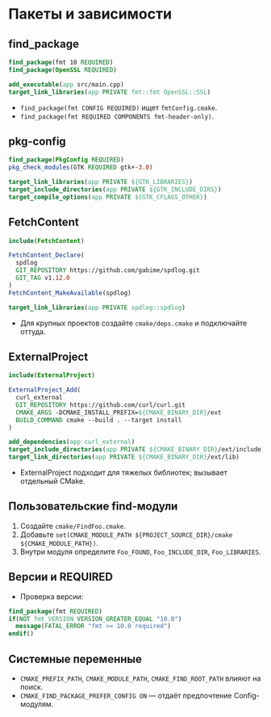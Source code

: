 # Пакеты и зависимости

## find_package

```cmake
find_package(fmt 10 REQUIRED)
find_package(OpenSSL REQUIRED)

add_executable(app src/main.cpp)
target_link_libraries(app PRIVATE fmt::fmt OpenSSL::SSL)
```

- `find_package(fmt CONFIG REQUIRED)` ищет `fmtConfig.cmake`.
- `find_package(fmt REQUIRED COMPONENTS fmt-header-only)`.

## pkg-config

```cmake
find_package(PkgConfig REQUIRED)
pkg_check_modules(GTK REQUIRED gtk+-3.0)

target_link_libraries(app PRIVATE ${GTK_LIBRARIES})
target_include_directories(app PRIVATE ${GTK_INCLUDE_DIRS})
target_compile_options(app PRIVATE ${GTK_CFLAGS_OTHER})
```

## FetchContent

```cmake
include(FetchContent)

FetchContent_Declare(
  spdlog
  GIT_REPOSITORY https://github.com/gabime/spdlog.git
  GIT_TAG v1.12.0
)
FetchContent_MakeAvailable(spdlog)

target_link_libraries(app PRIVATE spdlog::spdlog)
```

- Для крупных проектов создайте `cmake/deps.cmake` и подключайте оттуда.

## ExternalProject

```cmake
include(ExternalProject)

ExternalProject_Add(
  curl_external
  GIT_REPOSITORY https://github.com/curl/curl.git
  CMAKE_ARGS -DCMAKE_INSTALL_PREFIX=${CMAKE_BINARY_DIR}/ext
  BUILD_COMMAND cmake --build . --target install
)

add_dependencies(app curl_external)
target_include_directories(app PRIVATE ${CMAKE_BINARY_DIR}/ext/include)
target_link_directories(app PRIVATE ${CMAKE_BINARY_DIR}/ext/lib)
```

- ExternalProject подходит для тяжелых библиотек; вызывает отдельный CMake.

## Пользовательские find-модули

1. Создайте `cmake/FindFoo.cmake`.
2. Добавьте `set(CMAKE_MODULE_PATH ${PROJECT_SOURCE_DIR}/cmake ${CMAKE_MODULE_PATH})`.
3. Внутри модуля определите `Foo_FOUND`, `Foo_INCLUDE_DIR`, `Foo_LIBRARIES`.

## Версии и REQUIRED

- Проверка версии:

```cmake
find_package(fmt REQUIRED)
if(NOT fmt_VERSION VERSION_GREATER_EQUAL "10.0")
  message(FATAL_ERROR "fmt >= 10.0 required")
endif()
```

## Системные переменные

- `CMAKE_PREFIX_PATH`, `CMAKE_MODULE_PATH`, `CMAKE_FIND_ROOT_PATH` влияют на поиск.
- `CMAKE_FIND_PACKAGE_PREFER_CONFIG ON` — отдаёт предпочтение Config-модулям.
